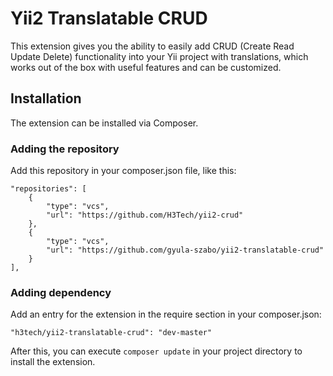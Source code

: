 # Yii2 Translatable CRUD
This extension gives you the ability to easily add CRUD (Create Read Update Delete) functionality into your Yii project with translations, which works out of the box with useful features and can be customized.

## Installation
The extension can be installed via Composer.

### Adding the repository
Add this repository in your composer.json file, like this:
```
"repositories": [
    {
        "type": "vcs",
        "url": "https://github.com/H3Tech/yii2-crud"
    },
    {
        "type": "vcs",
        "url": "https://github.com/gyula-szabo/yii2-translatable-crud"
    }
],
```
### Adding dependency
Add an entry for the extension in the require section in your composer.json:
```
"h3tech/yii2-translatable-crud": "dev-master"
```
After this, you can execute `composer update` in your project directory to install the extension.
